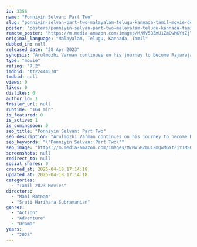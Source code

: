 ```yaml
---
id: 3356
name: "Ponniyin Selvan: Part Two"
slug: "ponniyin-selvan-part-two-malayalam-telugu-kannada-tamil-movie-download"
poster: "posters/ponniyin-selvan-part-two-malayalam-telugu-kannada-tamil-2023.jpg"
remote_poster: "https://m.media-amazon.com/images/M/MV5BZmU1ZmQwMGYtZjY1MS00NGE0LTkzMzgtN2UyYTNiZDFhNTc2XkEyXkFqcGc@._V1_SX300.jpg"
original_language: "Malayalam, Telugu, Kannada, Tamil"
dubbed_in: null
released_date: "28 Apr 2023"
synopsis: "Arulmozhi Varman continues on his journey to become Rajaraja I, the greatest ruler of the historic Chola empire of south India."
type: "movie"
rating: "7.2"
imdbid: "tt22444570"
tmdbid: null
views: 0
likes: 0
dislikes: 0
author_id: 1
trailer_url: null
runtime: "164 min"
is_featured: 0
is_active: 1
is_comingsoon: 0
seo_title: "Ponniyin Selvan: Part Two"
seo_description: "Arulmozhi Varman continues on his journey to become Rajaraja I, the greatest ruler of the historic Chola empire of south India."
seo_keywords: "\"Ponniyin Selvan: Part Two\""
seo_image: "https://m.media-amazon.com/images/M/MV5BZmU1ZmQwMGYtZjY1MS00NGE0LTkzMzgtN2UyYTNiZDFhNTc2XkEyXkFqcGc@._V1_SX300.jpg"
screenshots: null
redirect_to: null
social_shares: 0
created_at: 2025-04-18 17:14:18
updated_at: 2025-04-18 17:14:18
categories:
  - "Tamil 2023 Movies"
directors:
  - "Mani Ratnam"
  - "Sruti Harihara Subramanian"
genres:
  - "Action"
  - "Adventure"
  - "Drama"
years:
  - "2023"
---
```

